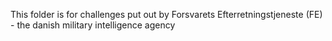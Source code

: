 This folder is for challenges put out by Forsvarets Efterretningstjeneste (FE) - the danish military intelligence agency
